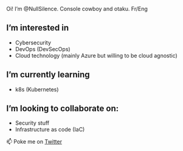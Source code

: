 Oi! I’m @NullSilence. 
Console cowboy and otaku. Fr/Eng

## I’m interested in
- Cybersecurity
-  DevOps (DevSecOps)
-  Cloud technology (mainly Azure but willing to be cloud agnostic) 

## I’m currently learning 
- k8s (Kubernetes)
    
    
## I’m looking to collaborate on:
- Security stuff
- Infrastructure as code (IaC)


📫 Poke me on [Twitter](https://twitter.com/Francisvenne)
